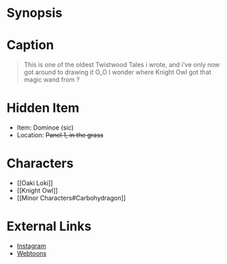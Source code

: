 # Synopsis


# Caption
> This is one of the oldest Twistwood Tales i wrote, and i’ve only now got around to drawing it O_O I wonder where Knight Owl got that magic wand from ?

# Hidden Item
* Item: Dominoe (sic)
* Location: <strike>Panel 1, in the grass</strike>

# Characters
* [[Oaki Loki]]
* [[Knight Owl]]
* [[Minor Characters#Carbohydragon]]

# External Links
* [Instagram](https://www.instagram.com/p/CQe0pItjjh_/?igshid=YmMyMTA2M2Y=)
* [Webtoons](https://www.webtoons.com/en/challenge/twistwood-tales/81-oaki-loki-and-the-magic-spell/viewer?title_no=344740&episode_no=87)